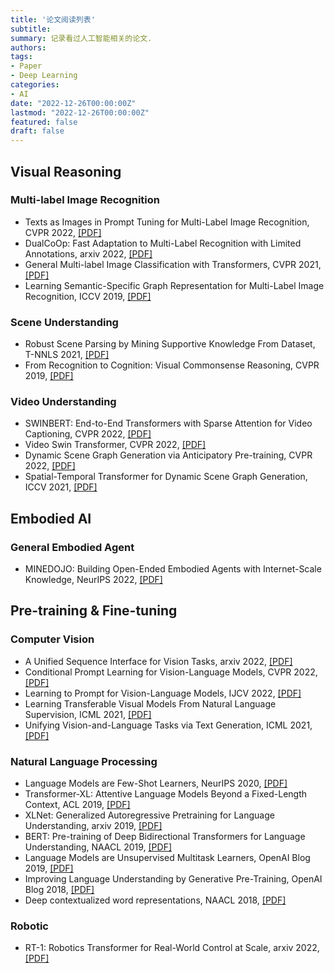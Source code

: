 ```yaml
---
title: '论文阅读列表'
subtitle: 
summary: 记录看过人工智能相关的论文.
authors:
tags:
- Paper
- Deep Learning
categories:
- AI
date: "2022-12-26T00:00:00Z"
lastmod: "2022-12-26T00:00:00Z"
featured: false
draft: false
---
```


## Visual Reasoning

### Multi-label Image Recognition
- Texts as Images in Prompt Tuning for Multi-Label Image Recognition, CVPR 2022, [[PDF]](https://arxiv.org/abs/2211.12739)  
- DualCoOp: Fast Adaptation to Multi-Label Recognition with Limited Annotations, arxiv 2022, [[PDF]](https://arxiv.org/abs/2206.09541)  
- General Multi-label Image Classification with Transformers, CVPR 2021, [[PDF]](https://arxiv.org/abs/2011.14027)
- Learning Semantic-Specific Graph Representation for Multi-Label Image Recognition, ICCV 2019, [[PDF]](https://arxiv.org/abs/1908.07325)

### Scene Understanding
- Robust Scene Parsing by Mining Supportive Knowledge From Dataset, T-NNLS 2021, [[PDF]](https://ieeexplore.ieee.org/document/9537741)
- From Recognition to Cognition: Visual Commonsense Reasoning, CVPR 2019, [[PDF]](https://openaccess.thecvf.com/content_CVPR_2019/papers/Zellers_From_Recognition_to_Cognition_Visual_Commonsense_Reasoning_CVPR_2019_paper.pdf)  

### Video Understanding
- SWINBERT: End-to-End Transformers with Sparse Attention for Video Captioning, CVPR 2022, [[PDF]](https://arxiv.org/abs/2111.13196)
- Video Swin Transformer, CVPR 2022, [[PDF]](https://arxiv.org/abs/2106.13230)
- Dynamic Scene Graph Generation via Anticipatory Pre-training, CVPR 2022, [[PDF]](https://openaccess.thecvf.com/content/CVPR2022/papers/Li_Dynamic_Scene_Graph_Generation_via_Anticipatory_Pre-Training_CVPR_2022_paper.pdf)   
- Spatial-Temporal Transformer for Dynamic Scene Graph Generation, ICCV 2021, [[PDF]](https://arxiv.org/abs/2107.12309)

## Embodied AI

### General Embodied Agent
- MINEDOJO: Building Open-Ended Embodied Agents with Internet-Scale Knowledge, NeurIPS 2022, [[PDF]](https://arxiv.org/abs/2206.08853)  


## Pre-training & Fine-tuning

### Computer Vision
- A Unified Sequence Interface for Vision Tasks, arxiv 2022, [[PDF]](https://arxiv.org/abs/2206.07669)  
- Conditional Prompt Learning for Vision-Language Models, CVPR 2022, [[PDF]](https://arxiv.org/abs/2203.05557)  
- Learning to Prompt for Vision-Language Models, IJCV 2022, [[PDF]](https://arxiv.org/abs/2109.01134)  
- Learning Transferable Visual Models From Natural Language Supervision, ICML 2021, [[PDF]](https://arxiv.org/abs/2103.00020)
- Unifying Vision-and-Language Tasks via Text Generation, ICML 2021, [[PDF]](http://proceedings.mlr.press/v139/cho21a/cho21a.pdf)  

### Natural Language Processing
- Language Models are Few-Shot Learners, NeurIPS 2020, [[PDF]](https://arxiv.org/abs/2005.14165)
- Transformer-XL: Attentive Language Models Beyond a Fixed-Length Context, ACL 2019, [[PDF]](https://arxiv.org/abs/1901.02860)
- XLNet: Generalized Autoregressive Pretraining for Language Understanding, arxiv 2019, [[PDF]](https://arxiv.org/abs/1906.08237)
- BERT: Pre-training of Deep Bidirectional Transformers for Language Understanding, NAACL 2019, [[PDF]](https://arxiv.org/abs/1810.04805)
- Language Models are Unsupervised Multitask Learners, OpenAI Blog 2019, [[PDF]](https://cdn.openai.com/better-language-models/language_models_are_unsupervised_multitask_learners.pdf) 
- Improving Language Understanding by Generative Pre-Training, OpenAI Blog 2018, [[PDF]](https://www.cs.ubc.ca/~amuham01/LING530/papers/radford2018improving.pdf)
- Deep contextualized word representations, NAACL 2018, [[PDF]](https://arxiv.org/abs/1802.05365)

### Robotic
- RT-1: Robotics Transformer for Real-World Control at Scale, arxiv 2022, [[PDF]](https://robotics-transformer.github.io/assets/rt1.pdf)
